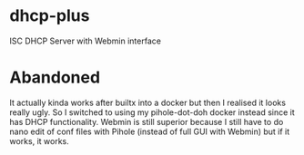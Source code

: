 # dhcp-plus
ISC DHCP Server with Webmin interface

# Abandoned
It actually kinda works after builtx into a docker but then I realised it looks really ugly.
So I switched to using my pihole-dot-doh docker instead since it has DHCP functionality.
Webmin is still superior because I still have to do nano edit of conf files with Pihole (instead of full GUI with Webmin) but if it works, it works.
